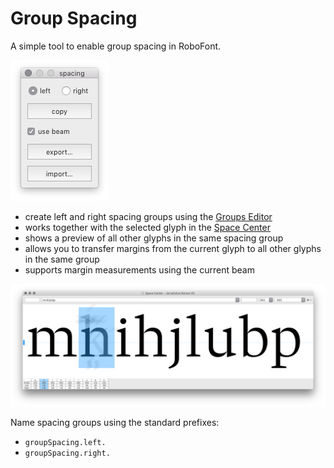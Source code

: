 Group Spacing
=============

A simple tool to enable group spacing in RoboFont.

![](imgs/groupSpacingWindow.png)

- create left and right spacing groups using the [Groups Editor]
- works together with the selected glyph in the [Space Center]
- shows a preview of all other glyphs in the same spacing group
- allows you to transfer margins from the current glyph to all other glyphs in the same group
- supports margin measurements using the current beam

![](imgs/spaceCenterSelected.png)

Name spacing groups using the standard prefixes:

- `groupSpacing.left.`
- `groupSpacing.right.`


<!--
How to use it
-------------

1. Create left and right spacing groups using the [Groups Editor]:

    ![](imgs/spacingGroups.png)

    Name the groups using the standard prefixes:

    - `groupSpacing.left.`
    - `groupSpacing.right.`

    …or modify the code to use a different prefix scheme if you wish.

2. Open some glyphs in the [Space Center].

3. Open the Group Spacing tool by running the script `groupSpacing.py`:

    ![](imgs/groupSpacingWindow.png)

    Choose between left- or right-side spacing class.

4. Click on one glyph: if this glyph belongs to a spacing group, the other glyphs in this group are displayed in the background.

    ![](imgs/spaceCenterBefore.png)

5. Use the preview to check if the other glyphs in the spacing group are aligned. Adjust the margins of the selected glyph if needed.

6. Click on the *copy* button to transfer the left or right margin from the current glyph to all other glyphs in the spacing group. Select the `beam` option to measure margins using the current Space Center’s beam.

    ![](imgs/spaceCenterAfter.png)

To Do
-----

- test with composed glyphs, italics
- add option to copy margins automatically?
- add *copy to left siblings* and *copy to right siblings* as menu shortcuts?
-->

[Groups Editor]: http://robofont.com/documentation/workspace/groups-editor/
[Space Center]: http://robofont.com/documentation/workspace/space-center